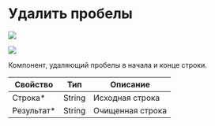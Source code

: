 # Удалить пробелы

![](../../../resources/basic/data/data_strings/image-(100)-(1)-(1)-(1)-(1)-(1)-(1)-(1)-(2)-(89).png)

![](../../../resources/basic/data/data_strings/image-(300).png)

Компонент, удаляющий пробелы в начала и конце строки.

| Свойство    | Тип    | Описание         |
| ----------- | ------ | ---------------- |
| Строка\*    | String | Исходная строка  |
| Результат\* | String | Очищенная строка |
